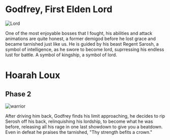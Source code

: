 # Godfrey, First Elden Lord

![](https://static0.gamerantimages.com/wordpress/wp-content/uploads/2022/07/elden-ring-godfrey-1.jpg?q=50&fit=crop&w=1140&h=&dpr=1.5 "Lord")

One of the most enjoyable bosses that I fought, his abilities and attack animations are quite honest, a former demigod before he lost grace and became tarnished just like us. He is guided by his beast Regent Sarosh, a symbol of intelligence, as he swore to become lord, suprressing his endless lust for battle. A symbol of kingship, a symbol of lord.

# Hoarah Loux
## Phase 2

![](https://assetsio.gnwcdn.com/elden-ring-hoarah-loux-tips-strategy-8042-1647951856443.jpg?width=1200&height=1200&fit=bounds&quality=70&format=jpg&auto=webp "warrior")

After driving him back, Godfrey finds his limit approaching, he decides to rip Serosh off his back, relinquishing his lordship, to become what he was before, releasing all his rage in one last showdown to give you a beatdown. Even in defeat he praises the tarnished, "Thy strength befits a crown."